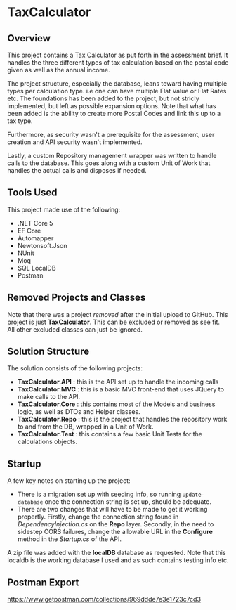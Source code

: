 # TaxCalculator
## Overview
This project contains a Tax Calculator as put forth in the assessment brief. It handles the three different types of tax calculation based on the postal code given as well as the
annual income.

The project structure, especially the database, leans toward having multiple types per calculation type. i.e one can have multiple Flat Value or Flat Rates etc.
The foundations has been added to the project, but not stricly implemented, but left as possible expansion options. Note that what has been added is the ability to create
more Postal Codes and link this up to a tax type. 

Furthermore, as security wasn't a prerequisite for the assessment, user creation and API security wasn't implemented. 

Lastly, a custom Repository management wrapper was written to handle calls to the database. This goes along with a custom Unit of Work that handles the actual calls and disposes
if needed.

## Tools Used
This project made use of the following:
- .NET Core 5
- EF Core
- Automapper
- Newtonsoft.Json
- NUnit
- Moq
- SQL LocalDB
- Postman

## Removed Projects and Classes
Note that there was a project *removed* after the initial upload to GitHub. This project is just **TaxCalculator**. This can be excluded or removed as see fit. All other excluded classes can just be ignored.

## Solution Structure
The solution consists of the following projects:
- **TaxCalculator.API** : this is the API set up to handle the incoming calls
- **TaxCalculator.MVC** : this is a basic MVC front-end that uses JQuery to make calls to the API.
- **TaxCalculator.Core** : this contains most of the Models and business logic, as well as DTOs and Helper classes.
- **TaxCalculator.Repo** : this is the project that handles the repository work to and from the DB, wrapped in a Unit of Work.
- **TaxCalculator.Test** : this contains a few basic Unit Tests for the calculations objects.

## Startup
A few key notes on starting up the project:
- There is a migration set up with seeding info, so running `update-database` once the connection string is set up, should be adequate.
- There are two changes that will have to be made to get it working propertly. Firstly, change the connection string found in *DependencyInjection.cs* on the **Repo** layer.
Secondly, in the need to sidestep CORS failures, change the allowable URL in the **Configure** method in the *Startup.cs* of the API.

A zip file was added with the **localDB** database as requested. Note that this localdb is the working database I used and as such contains testing info etc.

## Postman Export

https://www.getpostman.com/collections/969ddde7e3e1723c7cd3




